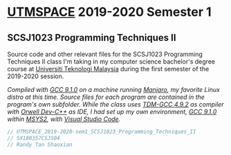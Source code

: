 # [UTMSPACE](https://www4.utmspace.edu.my/) 2019-2020 Semester 1
## SCSJ1023 Programming Techniques II
Source code and other relevant files for the SCSJ1023 Programming Techniques II class I'm taking in my computer science bachelor's degree course at [Universiti Teknologi Malaysia](http://www.utm.my/) during the first semester of the 2019-2020 session.

*Compiled with [GCC 9.1.0](https://gcc.gnu.org) on a machine running [Manjaro](https://manjaro.org/), my favorite Linux distro at this time. Source files for each program are contained in the program's own subfolder. While the class uses [TDM-GCC 4.9.2](http://tdm-gcc.tdragon.net/) as compiler with [Orwell Dev-C++](https://sourceforge.net/projects/orwelldevcpp/) as IDE, I had set up my own environment, [GCC 9.1.0](https://gcc.gnu.org) within [MSYS2](http://www.msys2.org/), with [Visual Studio Code](https://code.visualstudio.com/).*

```c
// UTMSPACE_2019-2020-sem1_SCSJ1023_Programming_Techniques_II
// SX180357CSJS04
// Randy Tan Shaoxian
```